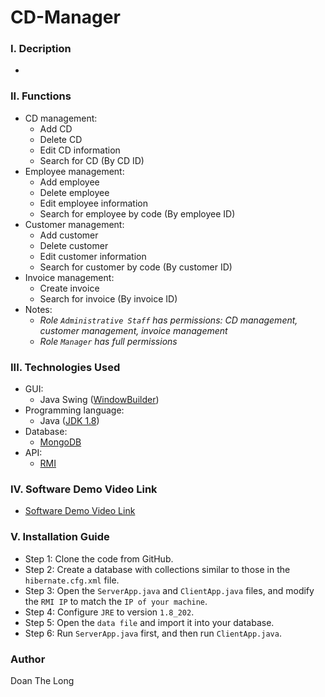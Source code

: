 # CD-Manager
### I. Decription
- 
### II. Functions
- CD management:
  - Add CD
  - Delete CD
  - Edit CD information
  - Search for CD (By CD ID)
- Employee management:
  - Add employee
  - Delete employee
  - Edit employee information
  - Search for employee by code (By employee ID)
- Customer management:
  - Add customer
  - Delete customer
  - Edit customer information
  - Search for customer by code (By customer ID)
- Invoice management:
  - Create invoice
  - Search for invoice (By invoice ID)
- Notes:
  - *Role `Administrative Staff` has permissions: CD management, customer management, invoice management*
  - *Role `Manager` has full permissions*
### III. Technologies Used
- GUI:
  - Java Swing ([WindowBuilder](https://eclipse.dev/windowbuilder/))
- Programming language:
  - Java ([JDK 1.8](https://www.oracle.com/java/technologies/javase/javase8-archive-downloads.html))
- Database:
  - [MongoDB](https://www.mongodb.com/lp/cloud/atlas/try4?utm_content=rlsavisitor&utm_source=google&utm_campaign=search_gs_pl_evergreen_atlas_core_retarget-brand_gic-null_apac-all_ps-all_desktop_eng_lead&utm_term=mongodb&utm_medium=cpc_paid_search&utm_ad=e&utm_ad_campaign_id=14412646476&adgroup=131761130812&cq_cmp=14412646476&gad_source=1&gclid=CjwKCAjwgpCzBhBhEiwAOSQWQRvSdnGYxGhhklulK7EYSNsddFDQkHIEYXO8F236K9PSbaY2ExUqoBoCyRIQAvD_BwE)
- API:
  - [RMI](https://viblo.asia/p/gioi-thieu-ve-java-rmiremote-method-invocation-XogBG2xrRxnL)
### IV. Software Demo Video Link
- [Software Demo Video Link](https://github.com)
### V. Installation Guide
- Step 1: Clone the code from GitHub.
- Step 2: Create a database with collections similar to those in the `hibernate.cfg.xml` file.
- Step 3: Open the `ServerApp.java` and `ClientApp.java` files, and modify the `RMI IP` to match the `IP of your machine`.
- Step 4: Configure `JRE` to version `1.8_202`.
- Step 5: Open the `data file` and import it into your database.
- Step 6: Run `ServerApp.java` first, and then run `ClientApp.java`.
### Author
Doan The Long
